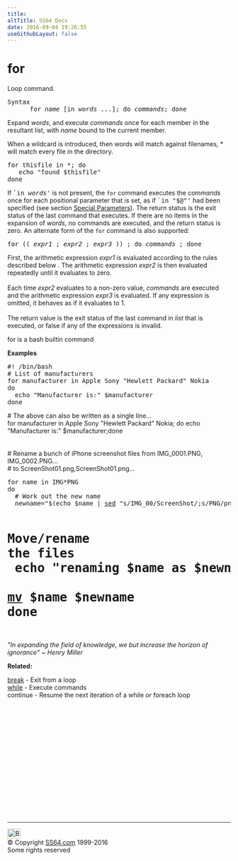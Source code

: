 ```yaml
---
title:
altTitle: SS64 Docs
date: 2016-09-04 19:26:55
useGithubLayout: false
---
```

<!-- #BeginLibraryItem "/Library/head_osx.lbi" --><!-- #EndLibraryItem --><h1>for</h1>
<p>Loop command.</p>
<pre>Syntax
      for <var>name</var> [in <var>words</var> ...]; do <var>commands</var>; done</pre>
<p>Expand <var>words</var>, and execute <var>commands</var> once for each member in the resultant list, with <var>name</var> bound to the current member.</p>
<p>When a wildcard is introduced, then words will match against filenames, * will match every file in the directory.</p>
<pre>for thisfile in *; do
   echo "found $thisfile"
done</pre>
<p>If <samp>`in <var>words</var>'</samp> is not present, the <code>for</code> command executes the <var>commands</var> once for each positional parameter that is set, as if <samp>`in "$@"'</samp> had been specified (see section <a href="http://tiswww.case.edu/php/chet/bash/bashref.html#SEC25">Special Parameters</a>). The return status is the exit status of the last command that executes. If there are no items in the expansion of <var>words</var>, no commands are executed, and the return status is zero. An alternate form of the <code>for</code> command is also supported: </p>
<pre>for (( <var>expr1</var> ; <var>expr2</var> ; <var>expr3</var> )) ; do <var>commands</var> ; done</pre>
<p>First, the arithmetic expression <var>expr1</var> is evaluated according to the rules described below . The arithmetic expression <var>expr2</var> is then evaluated repeatedly until it evaluates to zero. <br>
    <br>
  Each time <var>expr2</var> evaluates to a non-zero value, <var>commands</var> are executed and the arithmetic expression <var>expr3</var> is evaluated. If any expression is omitted, it behaves as if it evaluates to 1. <br>
    <br>
  The return value is the exit status of the last command in <var>list</var> that is executed, or false if any of the expressions is invalid. </p>
<p>for is a bash builtin command </p>
<p><b>Examples</b></p>
<pre>#! /bin/bash<br># List of manufacturers<br>for manufacturer in Apple Sony "Hewlett Packard" Nokia<br>do<br>  echo "Manufacturer is:" $manufacturer<br>done
</pre>
<p># The above can also be written as a single line...<br>
<span class="code">for manufacturer in Apple Sony "Hewlett Packard" Nokia; do echo "Manufacturer is:" $manufacturer;done<br>
</span><br>
<br>
# Rename a bunch of iPhone screenshot files from IMG_0001.PNG, IMG_0002.PNG...<br>
# to ScreenShot01.png,ScreenShot01.png...</p>
<pre>for name in IMG*PNG<br>do
  # Work out the new name<br>  newname="$(echo $name | <a href="sed.html">sed</a> "s/IMG_00/ScreenShot/;s/PNG/png/")"

  # Move/rename the files<br>  echo "renaming $name as $newname"<br>  <a href="mv.html">mv</a> $name $newname<br>done
</pre>
<p class="quote"><i>"In expanding the field of knowledge, we but increase the horizon of ignorance" ~ Henry Miller </i> </p>
<p><b>Related:</b></p>
<p>
<a href="break.html">break</a> - Exit from a loop<br>
<a href="while.html">while</a> - Execute commands <br>
continue - Resume the next iteration of a while or foreach loop</p><!-- #BeginLibraryItem "/Library/foot_osx.lbi" --><p>
<!-- OSX300 -->
<ins class="adsbygoogle" style="display:inline-block;width:300px;height:250px" data-ad-client="ca-pub-6140977852749469" data-ad-slot="1823340303"></ins>
<script>
(adsbygoogle = window.adsbygoogle || []).push({});
</script></p>
<hr>
<div id="bl" class="footer"><a href="for.html#"><img src="../images/top.png" width="30" height="22" alt="Back to the Top"></a></div>
<div id="br" class="footer, tagline">© Copyright <a href="../index.html">SS64.com</a> 1999-2016<br>
Some rights reserved</div><!-- #EndLibraryItem -->
